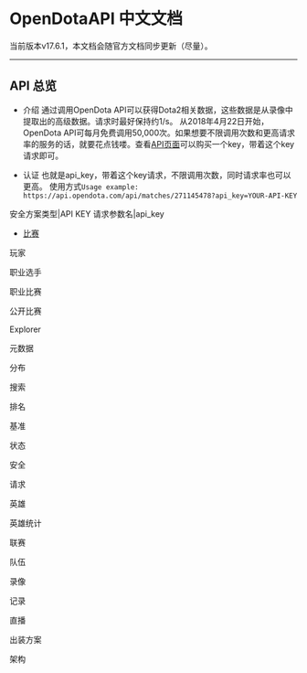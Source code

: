 # OpenDotaAPI 中文文档

当前版本v17.6.1，本文档会随官方文档同步更新（尽量）。

----
## API 总览
+ 介绍
通过调用OpenDota API可以获得Dota2相关数据，这些数据是从录像中提取出的高级数据。请求时最好保持约1/s。
从2018年4月22日开始，OpenDota API可每月免费调用50,000次。如果想要不限调用次数和更高请求率的服务的话，就要花点钱喽。查看[API页面](https://www.opendota.com/api-keys)可以购买一个key，带着这个key请求即可。

+ 认证
也就是api_key，带着这个key请求，不限调用次数，同时请求率也可以更高。
使用方式`Usage example: https://api.opendota.com/api/matches/271145478?api_key=YOUR-API-KEY`

安全方案类型|API KEY
请求参数名|api_key

+ [比赛]()


玩家

职业选手

职业比赛

公开比赛

Explorer

元数据

分布

搜索

排名

基准

状态

安全

请求

英雄

英雄统计

联赛

队伍

录像

记录

直播

出装方案

架构
